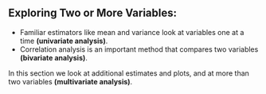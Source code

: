 ## Exploring Two or More Variables:

- Familiar estimators like mean and variance look at variables one at a time **(univariate analysis)**. 
- Correlation analysis is an important method that compares two variables **(bivariate analysis)**. 

In this section we look at additional estimates and plots, and at more than two variables **(multivariate analysis)**.
